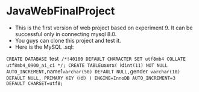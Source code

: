 # JavaWebFinalProject
- This is the first version of web project based on experiment 9. It can be successful only in connecting mysql 8.0.
- You guys can clone this project and test it.
- Here is the MySQL .sql:


`CREATE DATABASE `test` 
/*!40100 DEFAULT CHARACTER SET utf8mb4 COLLATE utf8mb4_0900_ai_ci */;
CREATE TABLE `users` ( 
  `id` int(11) NOT NULL AUTO_INCREMENT,
  `name1` varchar(50) DEFAULT NULL,
  `gender` varchar(10) DEFAULT NULL,
  PRIMARY KEY (`id`)
) ENGINE=InnoDB AUTO_INCREMENT=3 DEFAULT CHARSET=utf8;`
